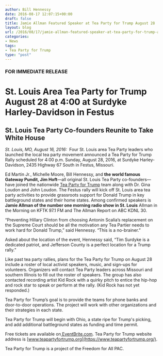 ```yaml
---
author: Bill Hennessy
date: 2016-08-17 12:07:15+00:00
draft: false
title: Jamie Allman Featured Speaker at Tea Party for Trump August 28
layout: blog
url: /2016/08/17/jamie-allman-featured-speaker-at-tea-party-for-trump-august-28/
categories:
- News
tags:
- Tea Party for Trump
type: "post"
---
```


### FOR IMMEDIATE RELEASE





# St. Louis Area Tea Party for Trump August 28 at 4:00 at Surdyke Harley-Davidson in Festus





## St. Louis Tea Party Co-founders Reunite to Take White House



_St. Louis, MO, August 16, 2016:_  Four St. Louis area Tea Party leaders who launched the local tea party movement announced a Tea Party for Trump Rally scheduled for 4:00 p.m. Sunday, August 28, 2016, at Surdyke Harley-Davidson, 2435 Highway 67 South in Festus, Missouri.

Ed Martin Jr., Michelle Moore, Bill Hennessy, and **the world famous Gateway Pundit, Jim Hoft**—all original St. Louis Tea Party co-founders—have joined the nationwide [Tea Party for Trump](https://teapartyfortrump.org) team along with Dr. Gina Loudon and John Loudon. The Festus rally will kick off St. Louis area tea party activities to provide grassroots support for Donald Trump in key battleground states and their home states. Among confirmed speakers is **Jamie Allman of the number one morning radio show in St. Louis** Allman in the Morning on KFTK 97.1 FM and The Allman Report on ABC KDNL 30.

“Preventing Hillary Clinton from choosing Antonin Scalia’s replacement on the Supreme Court should be all the motivation any Tea Partier needs to work hard for Donald Trump,” said Hennessy. “This is a no-brainer.”

Asked about the location of the event, Hennessy said, “Tim Surdyke is a dedicated patriot, and Jefferson County is a perfect location for a Trump rally.”

Like past tea party rallies, plans for the Tea Party for Trump on August 28 include a roster of local activist speakers, music, and sign-ups for volunteers. Organizers will contact Tea Party leaders across Missouri and southern Illinois to fill out the roster of speakers. The group has also contacted recording artist Kid Rock with a quirky pitch to entice the hip-hop and rock star to speak or perform at the rally. (Kid Rock has not yet responded.)

Tea Party for Trump’s goal is to provide the teams for phone banks and door-to-door operations. The project will work with other organizations and their strategies in each state.

Tea Party for Trump will begin with Ohio, a state ripe for Trump's picking, and add additional battleground states as funding and time permit.

Free tickets are available on[ EventBrite.com](https://www.eventbrite.com/e/tea-party-for-trump-rally-tickets-2832864173?utm-medium=discovery&utm-campaign=social&utm-content=attendeeshare&aff=escb&utm-source=cp&utm-term=listing). Tea Party for Trump website address is [www.teapartyfortrump.org](https://www.teapartyfortrump.org/).

Tea Party for Trump is a project of the Freedom for All PAC.
